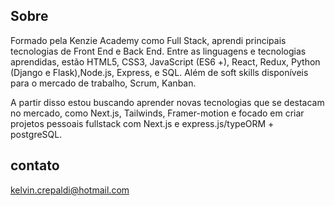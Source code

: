 ## Sobre

Formado pela Kenzie Academy como Full Stack, aprendi principais tecnologias de Front End e Back End. Entre as linguagens e tecnologias aprendidas, estão HTML5, CSS3, JavaScript (ES6 +), React, Redux, Python (Django e Flask),Node.js, Express, e SQL. Além de soft skills disponíveis para o mercado de trabalho, Scrum, Kanban.

A partir disso estou buscando aprender novas tecnologias que se destacam no mercado, como Next.js, Tailwinds, Framer-motion e focado em criar projetos pessoais fullstack com Next.js e express.js/typeORM + postgreSQL.


## contato 

kelvin.crepaldi@hotmail.com
